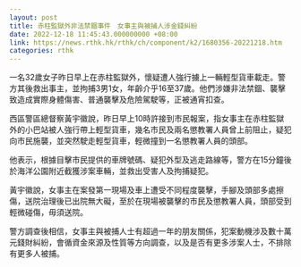 ```yaml
---
layout: post
title: 赤柱監獄外非法禁錮事件　女事主與被捕人涉金錢糾紛
date: 2022-12-18 11:45:43.000000000 +08:00
link: https://news.rthk.hk/rthk/ch/component/k2/1680356-20221218.htm
categories: rthk
---
```


一名32歲女子昨日早上在赤柱監獄外，懷疑遭人強行擄上一輛輕型貨車載走。警方其後救出事主，並拘捕3男1女，年齡介乎16至37歲。他們涉嫌非法禁錮、襲擊致造成實際身體傷害、普通襲擊及危險駕駛等，正被通宵扣查。

西區警區總督察黃宇徽說，昨日早上10時許接到市民報案，指女事主在赤柱監獄外的小巴站被人強行帶上輕型貨車，幾名市民及兩名懲教署人員曾上前阻止，疑犯向市民施襲，並突然駛走輕型貨車，輕微撞到一名懲教署人員的頭部。

他表示，根據目擊市民提供的車牌號碼、疑犯外型及逃走路線等，警方在15分鐘後於海洋公園附近截獲涉案車輛，並救出受害人及拘捕疑犯。

黃宇徽說，女事主在案發第一現場及車上遭受不同程度襲擊，手腳及頭部多處擦傷，送院治理後已出院無大礙，至於在現場被襲擊的市民及懲教署人員，頭部受到輕微碰傷，毋須送院。

警方調查後相信，女事主與被捕人士有超過一年的朋友關係，犯案動機涉及數十萬元錢財糾紛，會循資金來源及性質等方向調查，以及是否有更多涉案人士，不排除有更多人被捕。
